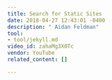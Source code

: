 ```yaml
---
title: Search for Static Sites
date: 2018-04-27 12:43:01 -0400
description: " Aidan Feldman"
tool:
- tool/jekyll.md
video_id: zahaMg3X0Tc
vendor: YouTube
related_content: []

---
```


